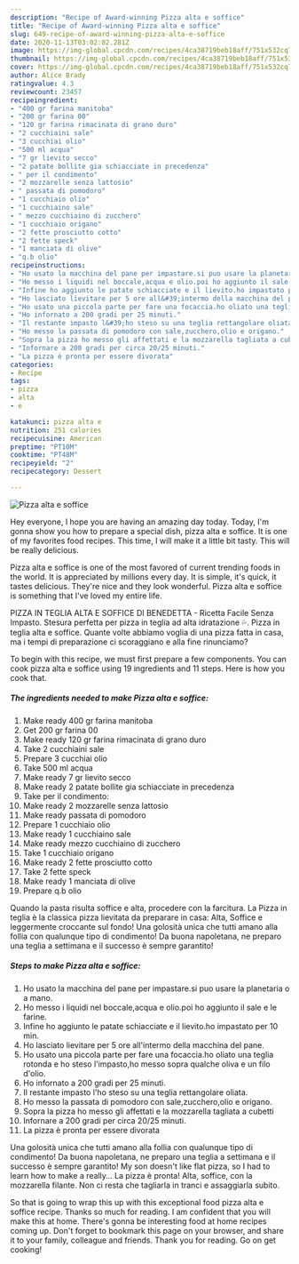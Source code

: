```yaml
---
description: "Recipe of Award-winning Pizza alta e soffice"
title: "Recipe of Award-winning Pizza alta e soffice"
slug: 649-recipe-of-award-winning-pizza-alta-e-soffice
date: 2020-11-13T03:02:02.281Z
image: https://img-global.cpcdn.com/recipes/4ca38719beb18aff/751x532cq70/pizza-alta-e-soffice-recipe-main-photo.jpg
thumbnail: https://img-global.cpcdn.com/recipes/4ca38719beb18aff/751x532cq70/pizza-alta-e-soffice-recipe-main-photo.jpg
cover: https://img-global.cpcdn.com/recipes/4ca38719beb18aff/751x532cq70/pizza-alta-e-soffice-recipe-main-photo.jpg
author: Alice Brady
ratingvalue: 4.3
reviewcount: 23457
recipeingredient:
- "400 gr farina manitoba"
- "200 gr farina 00"
- "120 gr farina rimacinata di grano duro"
- "2 cucchiaini sale"
- "3 cucchiai olio"
- "500 ml acqua"
- "7 gr lievito secco"
- "2 patate bollite gia schiacciate in precedenza"
- " per il condimento"
- "2 mozzarelle senza lattosio"
- " passata di pomodoro"
- "1 cucchiaio olio"
- "1 cucchiaino sale"
- " mezzo cucchiaino di zucchero"
- "1 cucchiaio origano"
- "2 fette prosciutto cotto"
- "2 fette speck"
- "1 manciata di olive"
- "q.b olio"
recipeinstructions:
- "Ho usato la macchina del pane per impastare.si puo usare la planetaria o a mano."
- "Ho messo i liquidi nel boccale,acqua e olio.poi ho aggiunto il sale e le farine."
- "Infine ho aggiunto le patate schiacciate e il lievito.ho impastato per 10 min."
- "Ho lasciato lievitare per 5 ore all&#39;intermo della macchina del pane."
- "Ho usato una piccola parte per fare una focaccia.ho oliato una teglia rotonda e ho steso l&#39;impasto,ho messo sopra qualche oliva e un filo d&#39;olio."
- "Ho infornato a 200 gradi per 25 minuti."
- "Il restante impasto l&#39;ho steso su una teglia rettangolare oliata."
- "Ho messo la passata di pomodoro con sale,zucchero,olio e origano."
- "Sopra la pizza ho messo gli affettati e la mozzarella tagliata a cubetti"
- "Infornare a 200 gradi per circa 20/25 minuti."
- "La pizza è pronta per essere divorata"
categories:
- Recipe
tags:
- pizza
- alta
- e

katakunci: pizza alta e 
nutrition: 251 calories
recipecuisine: American
preptime: "PT10M"
cooktime: "PT48M"
recipeyield: "2"
recipecategory: Dessert

---
```



![Pizza alta e soffice](https://img-global.cpcdn.com/recipes/4ca38719beb18aff/751x532cq70/pizza-alta-e-soffice-recipe-main-photo.jpg)

Hey everyone, I hope you are having an amazing day today. Today, I'm gonna show you how to prepare a special dish, pizza alta e soffice. It is one of my favorites food recipes. This time, I will make it a little bit tasty. This will be really delicious.

Pizza alta e soffice is one of the most favored of current trending foods in the world. It is appreciated by millions every day. It is simple, it's quick, it tastes delicious. They're nice and they look wonderful. Pizza alta e soffice is something that I've loved my entire life.

PIZZA IN TEGLIA ALTA E SOFFICE DI BENEDETTA - Ricetta Facile Senza Impasto. Stesura perfetta per pizza in teglia ad alta idratazione 💦. Pizza in teglia alta e soffice. Quante volte abbiamo voglia di una pizza fatta in casa, ma i tempi di preparazione ci scoraggiano e alla fine rinunciamo?


To begin with this recipe, we must first prepare a few components. You can cook pizza alta e soffice using 19 ingredients and 11 steps. Here is how you cook that.

<!--inarticleads1-->

##### The ingredients needed to make Pizza alta e soffice:

1. Make ready 400 gr farina manitoba
1. Get 200 gr farina 00
1. Make ready 120 gr farina rimacinata di grano duro
1. Take 2 cucchiaini sale
1. Prepare 3 cucchiai olio
1. Take 500 ml acqua
1. Make ready 7 gr lievito secco
1. Make ready 2 patate bollite gia schiacciate in precedenza
1. Take  per il condimento:
1. Make ready 2 mozzarelle senza lattosio
1. Make ready  passata di pomodoro
1. Prepare 1 cucchiaio olio
1. Make ready 1 cucchiaino sale
1. Make ready  mezzo cucchiaino di zucchero
1. Take 1 cucchiaio origano
1. Make ready 2 fette prosciutto cotto
1. Take 2 fette speck
1. Make ready 1 manciata di olive
1. Prepare q.b olio


Quando la pasta risulta soffice e alta, procedere con la farcitura. La Pizza in teglia è la classica pizza lievitata da preparare in casa: Alta, Soffice e leggermente croccante sul fondo! Una golosità unica che tutti amano alla follia con qualunque tipo di condimento! Da buona napoletana, ne preparo una teglia a settimana e il successo è sempre garantito! 

<!--inarticleads2-->

##### Steps to make Pizza alta e soffice:

1. Ho usato la macchina del pane per impastare.si puo usare la planetaria o a mano.
1. Ho messo i liquidi nel boccale,acqua e olio.poi ho aggiunto il sale e le farine.
1. Infine ho aggiunto le patate schiacciate e il lievito.ho impastato per 10 min.
1. Ho lasciato lievitare per 5 ore all&#39;intermo della macchina del pane.
1. Ho usato una piccola parte per fare una focaccia.ho oliato una teglia rotonda e ho steso l&#39;impasto,ho messo sopra qualche oliva e un filo d&#39;olio.
1. Ho infornato a 200 gradi per 25 minuti.
1. Il restante impasto l&#39;ho steso su una teglia rettangolare oliata.
1. Ho messo la passata di pomodoro con sale,zucchero,olio e origano.
1. Sopra la pizza ho messo gli affettati e la mozzarella tagliata a cubetti
1. Infornare a 200 gradi per circa 20/25 minuti.
1. La pizza è pronta per essere divorata


Una golosità unica che tutti amano alla follia con qualunque tipo di condimento! Da buona napoletana, ne preparo una teglia a settimana e il successo è sempre garantito! My son doesn&#39;t like flat pizza, so I had to learn how to make a really… La pizza è pronta! Alta, soffice, con la mozzarella filante. Non ci resta che tagliarla in tranci e assaggiarla subito. 

So that is going to wrap this up with this exceptional food pizza alta e soffice recipe. Thanks so much for reading. I am confident that you will make this at home. There's gonna be interesting food at home recipes coming up. Don't forget to bookmark this page on your browser, and share it to your family, colleague and friends. Thank you for reading. Go on get cooking!
